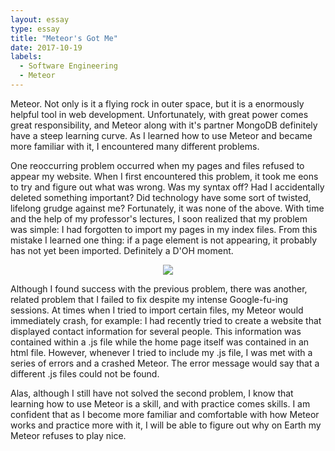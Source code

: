 ```yaml
---
layout: essay
type: essay
title: "Meteor's Got Me"
date: 2017-10-19
labels:
  - Software Engineering
  - Meteor
---
```


Meteor. Not only is it a flying rock in outer space, but it is a enormously helpful tool in web development. Unfortunately, with great power comes great responsibility, and Meteor along with it's partner MongoDB definitely have a steep learning curve. As I learned how to use Meteor and became more familiar with it, I encountered many different problems. 

One reoccurring problem occurred when my pages and files refused to appear my website. When I first encountered this problem, it took me eons to try and figure out what was wrong. Was my syntax off? Had I accidentally deleted something important? Did technology have some sort of twisted, lifelong grudge against me? Fortunately, it was none of the above. With time and the help of my professor's lectures, I soon realized that my problem was simple: I had forgotten to import my pages in my index files. From this mistake I learned one thing: if a page element is not appearing, it probably has not yet been imported. Definitely a D'OH moment. 

<b><center><img src="http://scienceblogs.com/insolence/files/2016/12/homer-computer-doh-590x374.jpg"></center></b>  

Although I found success with the previous problem, there was another, related problem that I failed to fix despite my intense Google-fu-ing sessions. At times when I tried to import certain files, my Meteor would immediately crash, for example: I had recently tried to create a website that displayed contact information for several people. This information was contained within a .js file while the home page itself was contained in an html file. However, whenever I tried to include my .js file, I was met with a series of errors and a crashed Meteor. The error message would say that a different .js files could not be found. 

Alas, although I still have not solved the second problem, I know that learning how to use Meteor is a skill, and with practice comes skills. I am confident that as I become more familiar and comfortable with how Meteor works and practice more with it, I will be able to figure out why on Earth my Meteor refuses to play nice.